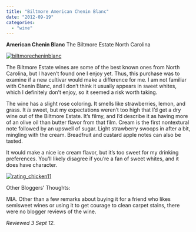 ```yaml
---
title: "Biltmore American Chenin Blanc"
date: "2012-09-19"
categories:
  - "wine"
---
```


**American Chenin Blanc** The Biltmore Estate North Carolina

[![](http://s3.amazonaws.com/thegourmez-wpmedia/2012/09/biltmorecheninblanc.jpg "biltmorecheninblanc")](http://s3.amazonaws.com/thegourmez-wpmedia/2012/09/biltmorecheninblanc.jpg)

The Biltmore Estate wines are some of the best known ones from North Carolina, but I haven’t found one I enjoy yet. Thus, this purchase was to examine if a new cultivar would make a difference for me. I am not familiar with Chenin Blanc, and I don’t think it usually appears in sweet whites, which I definitely don’t enjoy, so it seemed a risk worth taking.

The wine has a slight rose coloring. It smells like strawberries, lemon, and grass. It _is_ sweet, but my expectations weren’t too high that I’d get a dry wine out of the Biltmore Estate. It’s filmy, and I’d describe it as having more of an olive oil than butter flavor from that film. Cream is the first nontextural note followed by an upswell of sugar. Light strawberry swoops in after a bit, mingling with the cream. Breadfruit and custard apple notes can also be tasted.

It would make a nice ice cream flavor, but it’s too sweet for my drinking preferences. You’ll likely disagree if you’re a fan of sweet whites, and it does have character.

[![](http://s3.amazonaws.com/thegourmez-wpmedia/2009/02/rating_chicken11.gif "rating_chicken11")](http://s3.amazonaws.com/thegourmez-wpmedia/2009/02/rating_chicken11.gif)

Other Bloggers’ Thoughts:

MIA. Other than a few remarks about buying it for a friend who likes semisweet wines or using it to get courage to clean carpet stains, there were no blogger reviews of the wine.

_Reviewed 3 Sept 12._
